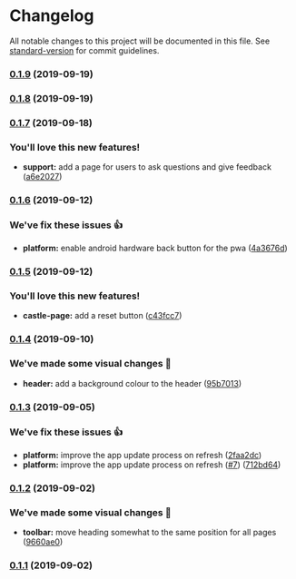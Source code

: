 # Changelog

All notable changes to this project will be documented in this file. See [standard-version](https://github.com/conventional-changelog/standard-version) for commit guidelines.

### [0.1.9](https://github.com/jonyeezs/scoring-between-two-castles/compare/v0.1.8...v0.1.9) (2019-09-19)

### [0.1.8](https://github.com/jonyeezs/scoring-between-two-castles/compare/v0.1.7...v0.1.8) (2019-09-19)

### [0.1.7](https://github.com/jonyeezs/scoring-between-two-castles/compare/v0.1.6...v0.1.7) (2019-09-18)


### You'll love this new features!

* **support:** add a page for users to ask questions and give feedback ([a6e2027](https://github.com/jonyeezs/scoring-between-two-castles/commit/a6e2027))

### [0.1.6](https://github.com/jonyeezs/scoring-between-two-castles/compare/v0.1.5...v0.1.6) (2019-09-12)


### We've fix these issues 👍

* **platform:** enable android hardware back button for the pwa ([4a3676d](https://github.com/jonyeezs/scoring-between-two-castles/commit/4a3676d))

### [0.1.5](https://github.com/jonyeezs/scoring-between-two-castles/compare/v0.1.4...v0.1.5) (2019-09-12)


### You'll love this new features!

* **castle-page:** add a reset button ([c43fcc7](https://github.com/jonyeezs/scoring-between-two-castles/commit/c43fcc7))

### [0.1.4](https://github.com/jonyeezs/scoring-between-two-castles/compare/v0.1.3...v0.1.4) (2019-09-10)


### We've made some visual changes 💅

* **header:** add a background colour to the header ([95b7013](https://github.com/jonyeezs/scoring-between-two-castles/commit/95b7013))

### [0.1.3](https://github.com/jonyeezs/scoring-between-two-castles/compare/v0.1.2...v0.1.3) (2019-09-05)


### We've fix these issues 👍

* **platform:** improve the app update process on refresh ([2faa2dc](https://github.com/jonyeezs/scoring-between-two-castles/commit/2faa2dc))
* **platform:** improve the app update process on refresh ([#7](https://github.com/jonyeezs/scoring-between-two-castles/issues/7)) ([712bd64](https://github.com/jonyeezs/scoring-between-two-castles/commit/712bd64))

### [0.1.2](https://github.com/jonyeezs/scoring-between-two-castles/compare/v0.1.1...v0.1.2) (2019-09-02)


### We've made some visual changes 💅

* **toolbar:** move heading somewhat to the same position for all pages ([9660ae0](https://github.com/jonyeezs/scoring-between-two-castles/commit/9660ae0))

### [0.1.1](https://github.com/jonyeezs/scoring-between-two-castles/compare/v0.1.0...v0.1.1) (2019-09-02)
